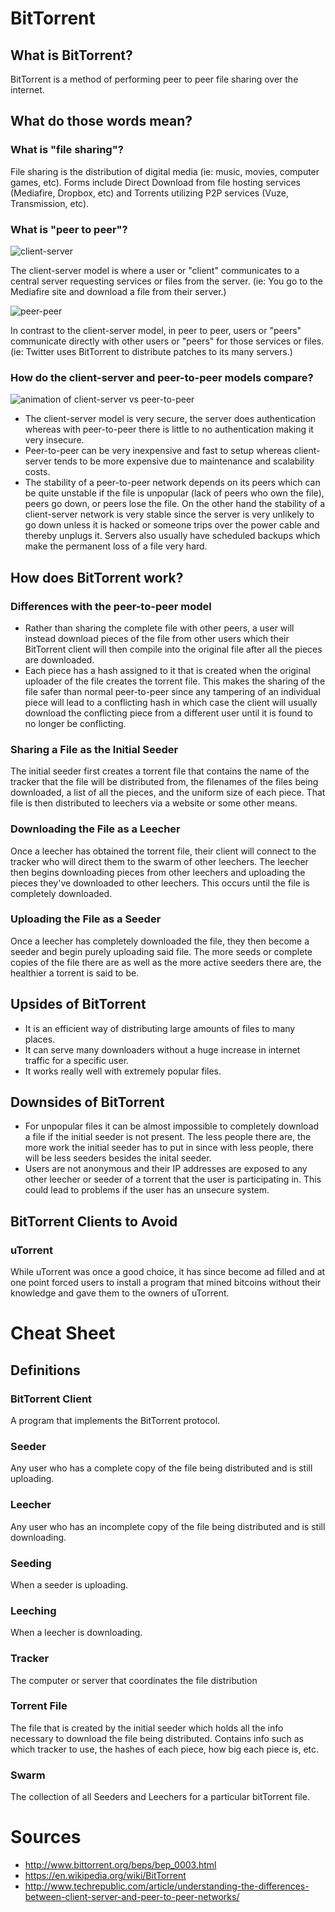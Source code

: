 # BitTorrent

## What is BitTorrent?

BitTorrent is a method of performing peer to peer file sharing over the internet.

## What do those words mean?

### What is "file sharing"?

File sharing is the distribution of digital media (ie: music, movies, computer games, etc).  Forms include Direct Download from file hosting services (Mediafire, Dropbox, etc) and Torrents utilizing P2P services (Vuze, Transmission, etc).

### What is "peer to peer"?

![client-server](https://upload.wikimedia.org/wikipedia/commons/f/fb/Server-based-network.svg)

The client-server model is where a user or "client" communicates to a central server requesting services or files from the server.  (ie: You go to the Mediafire site and download a file from their server.)

![peer-peer](https://upload.wikimedia.org/wikipedia/commons/3/3f/P2P-network.svg)

In contrast to the client-server model, in peer to peer, users or "peers" communicate directly with other users or "peers" for those services or files.  (ie: Twitter uses BitTorrent to distribute patches to its many servers.)

### How do the client-server and peer-to-peer models compare?

![animation of client-server vs peer-to-peer](https://upload.wikimedia.org/wikipedia/en/5/55/Torrentcomp_lite.gif)

* The client-server model is very secure, the server does authentication whereas with peer-to-peer there is little to no authentication making it very insecure.
* Peer-to-peer can be very inexpensive and fast to setup whereas client-server tends to be more expensive due to maintenance and scalability costs.
* The stability of a peer-to-peer network depends on its peers which can be quite unstable if the file is unpopular (lack of peers who own the file), peers go down, or peers lose the file.  On the other hand the stability of a client-server network is very stable since the server is very unlikely to go down unless it is hacked or someone trips over the power cable and thereby unplugs it.  Servers also usually have scheduled backups which make the permanent loss of a file very hard.

## How does BitTorrent work?

### Differences with the peer-to-peer model

* Rather than sharing the complete file with other peers, a user will instead download pieces of the file from other users which their BitTorrent client will then compile into the original file after all the pieces are downloaded.
* Each piece has a hash assigned to it that is created when the original uploader of the file creates the torrent file.  This makes the sharing of the file safer than normal peer-to-peer since any tampering of an individual piece will lead to a conflicting hash in which case the client will usually download the conflicting piece from a different user until it is found to no longer be conflicting.

### Sharing a File as the Initial Seeder

The initial seeder first creates a torrent file that contains the name of the tracker that the file will be distributed from, the filenames of the files being downloaded, a list of all the pieces, and the uniform size of each piece.  That file is then distributed to leechers via a website or some other means.

### Downloading the File as a Leecher

Once a leecher has obtained the torrent file, their client will connect to the tracker who will direct them to the swarm of other leechers.  The leecher then begins downloading pieces from other leechers and uploading the pieces they've downloaded to other leechers.  This occurs until the file is completely downloaded.

### Uploading the File as a Seeder

Once a leecher has completely downloaded the file, they then become a seeder and begin purely uploading said file.  The more seeds or complete copies of the file there are as well as the more active seeders there are, the healthier a torrent is said to be.

## Upsides of BitTorrent

* It is an efficient way of distributing large amounts of files to many places.
* It can serve many downloaders without a huge increase in internet traffic for a specific user.
* It works really well with extremely popular files.

## Downsides of BitTorrent

* For unpopular files it can be almost impossible to completely download a file if the initial seeder is not present.  The less people there are, the more work the initial seeder has to put in since with less people, there will be less seeders besides the inital seeder.
* Users are not anonymous and their IP addresses are exposed to any other leecher or seeder of a torrent that the user is participating in.  This could lead to problems if the user has an unsecure system.

## BitTorrent Clients to Avoid

### uTorrent

While uTorrent was once a good choice, it has since become ad filled and at one point forced users to install a program that mined bitcoins without their knowledge and gave them to the owners of uTorrent.

# Cheat Sheet

## Definitions

### BitTorrent Client

A program that implements the BitTorrent protocol.

### Seeder

Any user who has a complete copy of the file being distributed and is still uploading.

### Leecher

Any user who has an incomplete copy of the file being distributed and is still downloading.

### Seeding

When a seeder is uploading.

### Leeching

When a leecher is downloading.

### Tracker

The computer or server that coordinates the file distribution

### Torrent File

The file that is created by the initial seeder which holds all the info necessary to download the file being distributed.  Contains info such as which tracker to use, the hashes of each piece, how big each piece is, etc.

### Swarm

The collection of all Seeders and Leechers for a particular bitTorrent file.

# Sources
* http://www.bittorrent.org/beps/bep_0003.html
* https://en.wikipedia.org/wiki/BitTorrent
* http://www.techrepublic.com/article/understanding-the-differences-between-client-server-and-peer-to-peer-networks/
